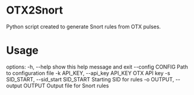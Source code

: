 # OTX2Snort
Python script created to generate Snort rules from OTX pulses.

# Usage
options:
  -h, --help            show this help message and exit
  --config CONFIG       Path to configuration file
  -k API_KEY, --api_key API_KEY
                        OTX API key
  -s SID_START, --sid_start SID_START
                        Starting SID for rules
  -o OUTPUT, --output OUTPUT
                        Output file for Snort rules
